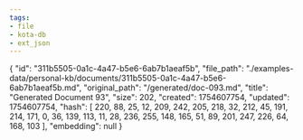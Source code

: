 ```yaml
---
tags:
- file
- kota-db
- ext_json
---
```

{
  "id": "311b5505-0a1c-4a47-b5e6-6ab7b1aeaf5b",
  "file_path": "./examples-data/personal-kb/documents/311b5505-0a1c-4a47-b5e6-6ab7b1aeaf5b.md",
  "original_path": "/generated/doc-093.md",
  "title": "Generated Document 93",
  "size": 202,
  "created": 1754607754,
  "updated": 1754607754,
  "hash": [
    220,
    88,
    25,
    12,
    209,
    242,
    205,
    218,
    32,
    212,
    45,
    191,
    214,
    171,
    0,
    36,
    139,
    113,
    11,
    28,
    236,
    255,
    148,
    165,
    51,
    89,
    201,
    247,
    226,
    64,
    168,
    103
  ],
  "embedding": null
}